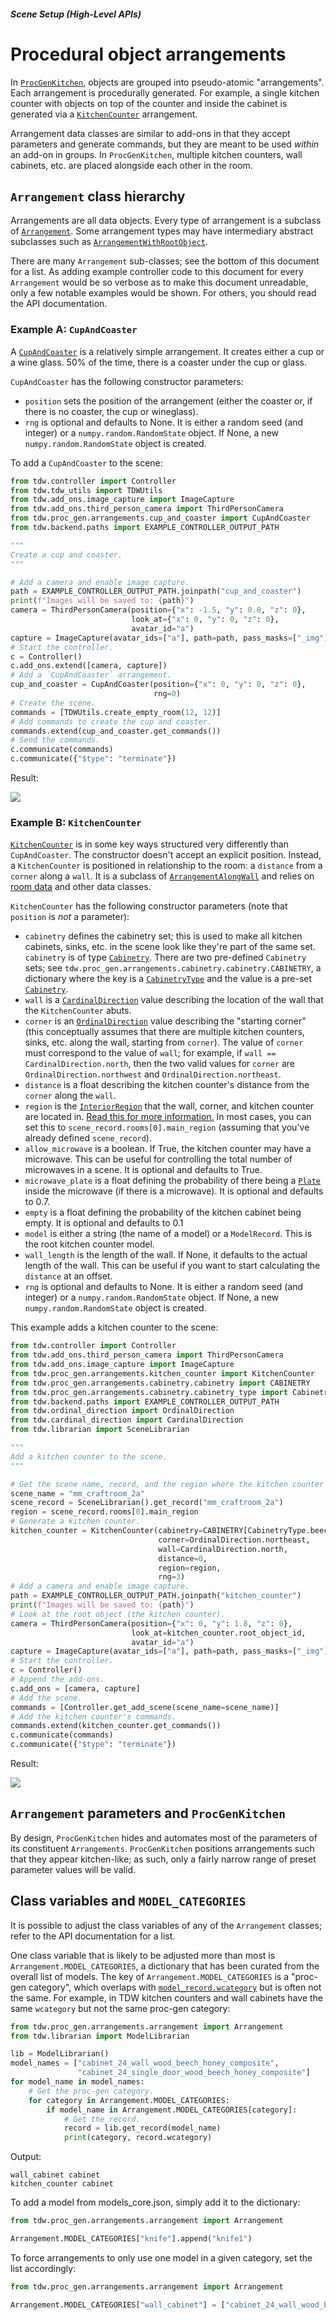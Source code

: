 

##### Scene Setup (High-Level APIs)

# Procedural object arrangements

In [`ProcGenKitchen`](proc_gen_kitchen.md), objects are grouped into pseudo-atomic "arrangements". Each arrangement is procedurally generated. For example, a single kitchen counter with objects on top of the counter and inside the cabinet is generated via a [`KitchenCounter`](../../python/proc_gen/arrangements/kitchen_counter.md) arrangement.

Arrangement data classes are similar to add-ons in that they accept parameters and generate commands, but they are meant to be used *within* an add-on in groups. In `ProcGenKitchen`, multiple kitchen counters, wall cabinets, etc. are placed alongside each other in the room.

## `Arrangement` class hierarchy

Arrangements are all data objects. Every type of arrangement is a subclass of [`Arrangement`](../../python/proc_gen/arrangements/arrangement.md). Some arrangement types may have intermediary abstract subclasses such as [`ArrangementWithRootObject`](../../python/proc_gen/arrangements/arrangement_with_root_object.md).

There are many `Arrangement` sub-classes; see the bottom of this document for a list. As adding example controller code to this document for every `Arrangement` would be so verbose as to make this document unreadable, only a few notable examples would be shown. For others, you should read the API documentation.

### Example A: `CupAndCoaster`

A [`CupAndCoaster`](../../python/proc_gen/arrangements/cup_and_coaster.md) is a relatively simple arrangement. It creates either a cup or a wine glass. 50% of the time, there is a coaster under the cup or glass.

`CupAndCoaster` has the following constructor parameters:

- `position` sets the position of the arrangement (either the coaster or, if there is no coaster, the cup or wineglass).
- `rng` is optional and defaults to None. It is either a random seed (and integer) or a `numpy.random.RandomState` object. If None, a new `numpy.random.RandomState` object is created.

To add a `CupAndCoaster` to the scene:

```python
from tdw.controller import Controller
from tdw.tdw_utils import TDWUtils
from tdw.add_ons.image_capture import ImageCapture
from tdw.add_ons.third_person_camera import ThirdPersonCamera
from tdw.proc_gen.arrangements.cup_and_coaster import CupAndCoaster
from tdw.backend.paths import EXAMPLE_CONTROLLER_OUTPUT_PATH

"""
Create a cup and coaster.
"""

# Add a camera and enable image capture.
path = EXAMPLE_CONTROLLER_OUTPUT_PATH.joinpath("cup_and_coaster")
print(f"Images will be saved to: {path}")
camera = ThirdPersonCamera(position={"x": -1.5, "y": 0.8, "z": 0},
                           look_at={"x": 0, "y": 0, "z": 0},
                           avatar_id="a")
capture = ImageCapture(avatar_ids=["a"], path=path, pass_masks=["_img"])
# Start the controller.
c = Controller()
c.add_ons.extend([camera, capture])
# Add a `CupAndCoaster` arrangement.
cup_and_coaster = CupAndCoaster(position={"x": 0, "y": 0, "z": 0},
                                rng=0)
# Create the scene.
commands = [TDWUtils.create_empty_room(12, 12)]
# Add commands to create the cup and coaster.
commands.extend(cup_and_coaster.get_commands())
# Send the commands.
c.communicate(commands)
c.communicate({"$type": "terminate"})
```

Result:

![](images/arrangements/cup_and_coaster.jpg)

### Example B: `KitchenCounter`

[`KitchenCounter`](../../python/proc_gen/arrangements/kitchen_counter.md) is in some key ways structured very differently than `CupAndCoaster`. The constructor doesn't accept an explicit position. Instead, a `KitchenCounter` is positioned in relationship to the room: a `distance` from a `corner` along a `wall`. It is a subclass of [`ArrangementAlongWall`](../../python/proc_gen/arrangements/arrangement_along_wall.md) and relies on [room data](rooms.md) and other data classes.

`KitchenCounter` has the following constructor parameters (note that `position` is *not* a parameter):

- `cabinetry` defines the cabinetry set; this is used to make all kitchen cabinets, sinks, etc. in the scene look like they're part of the same set. `cabinetry` is of type [`Cabinetry`](../../python/proc_gen/arrangements/cabinetry/cabinetry.md). There are two pre-defined `Cabinetry` sets; see `tdw.proc_gen.arrangements.cabinetry.cabinetry.CABINETRY`, a dictionary where the key is a  [`CabinetryType`](../../python/proc_gen/arrangements/cabinetry/cabinetry_type.md) and the value is a pre-set [`Cabinetry`](../../python/proc_gen/arrangements/cabinetry/cabinetry.md).
- `wall` is a [`CardinalDirection`](../../python/cardinal_direction.md) value describing the location of the wall that the `KitchenCounter` abuts.
- `corner` is an [`OrdinalDirection`](../../python/ordinal_direction.md) value describing the "starting corner" (this conceptually assumes that there are multiple kitchen counters, sinks, etc. along the wall, starting from `corner`). The value of `corner` must correspond to the value of `wall`;  for example, if `wall == CardinalDirection.north`, then the two valid values for `corner` are `OrdinalDirection.northwest` and `OrdinalDirection.northeast`.
- `distance` is a float describing the kitchen counter's distance from the `corner` along the `wall`.
- `region` is the [`InteriorRegion`](../../python/scene_data/interior_region.md) that the wall, corner, and kitchen counter are located in. [Read this for more information.](rooms.md) In most cases, you can set this to `scene_record.rooms[0].main_region` (assuming that you've already defined `scene_record`).
- `allow_microwave` is a boolean. If True, the kitchen counter may have a microwave. This can be useful for controlling the total number of microwaves in a scene. It is optional and defaults to True.
- `microwave_plate` is a float defining the probability of there being a [`Plate`](../../python/proc_gen/arrangements/plate.md) inside the microwave (if there is a microwave). It is optional and defaults to 0.7.
- `empty` is a float defining the probability of the kitchen cabinet being empty. It is optional and defaults to 0.1
- `model` is either a string (the name of a model) or a `ModelRecord`. This is the root kitchen counter model.
- `wall_length` is the length of the wall. If None, it defaults to the actual length of the wall. This can be useful if you want to start calculating the `distance` at an offset.
- `rng` is optional and defaults to None. It is either a random seed (and integer) or a `numpy.random.RandomState` object. If None, a new `numpy.random.RandomState` object is created.

This example adds a kitchen counter to the scene:

```python
from tdw.controller import Controller
from tdw.add_ons.third_person_camera import ThirdPersonCamera
from tdw.add_ons.image_capture import ImageCapture
from tdw.proc_gen.arrangements.kitchen_counter import KitchenCounter
from tdw.proc_gen.arrangements.cabinetry.cabinetry import CABINETRY
from tdw.proc_gen.arrangements.cabinetry.cabinetry_type import CabinetryType
from tdw.backend.paths import EXAMPLE_CONTROLLER_OUTPUT_PATH
from tdw.ordinal_direction import OrdinalDirection
from tdw.cardinal_direction import CardinalDirection
from tdw.librarian import SceneLibrarian

"""
Add a kitchen counter to the scene.
"""

# Get the scene name, record, and the region where the kitchen counter will be added.
scene_name = "mm_craftroom_2a"
scene_record = SceneLibrarian().get_record("mm_craftroom_2a")
region = scene_record.rooms[0].main_region
# Generate a kitchen counter.
kitchen_counter = KitchenCounter(cabinetry=CABINETRY[CabinetryType.beech_honey],
                                 corner=OrdinalDirection.northeast,
                                 wall=CardinalDirection.north,
                                 distance=0,
                                 region=region,
                                 rng=3)
# Add a camera and enable image capture.
path = EXAMPLE_CONTROLLER_OUTPUT_PATH.joinpath("kitchen_counter")
print(f"Images will be saved to: {path}")
# Look at the root object (the kitchen counter).
camera = ThirdPersonCamera(position={"x": 0, "y": 1.8, "z": 0},
                           look_at=kitchen_counter.root_object_id,
                           avatar_id="a")
capture = ImageCapture(avatar_ids=["a"], path=path, pass_masks=["_img"])
# Start the controller.
c = Controller()
# Append the add-ons.
c.add_ons = [camera, capture]
# Add the scene.
commands = [Controller.get_add_scene(scene_name=scene_name)]
# Add the kitchen counter's commands.
commands.extend(kitchen_counter.get_commands())
c.communicate(commands)
c.communicate({"$type": "terminate"})
```

Result:

![](images/arrangements/kitchen_counter.jpg)

## `Arrangement` parameters and `ProcGenKitchen`

By design, `ProcGenKitchen` hides and automates most of the parameters of its constituent `Arrangements`. `ProcGenKitchen` positions arrangements such that they appear kitchen-like; as such, only a fairly narrow range of preset parameter values will be valid.

## Class variables and `MODEL_CATEGORIES`

It is possible to adjust the class variables of any of the `Arrangement` classes; refer to the API documentation for a list.

One class variable that is likely to be adjusted more than most is `Arrangement.MODEL_CATEGORIES`, a dictionary that has been curated from the overall list of models. The key of `Arrangement.MODEL_CATEGORIES` is a "proc-gen category", which overlaps with [`model_record.wcategory`](../../python/librarian/model_librarian.md) but is often not the same. For example, in TDW kitchen counters and wall cabinets have the same `wcategory` but not the same proc-gen category:

```python
from tdw.proc_gen.arrangements.arrangement import Arrangement
from tdw.librarian import ModelLibrarian

lib = ModelLibrarian()
model_names = ["cabinet_24_wall_wood_beech_honey_composite",
               "cabinet_24_single_door_wood_beech_honey_composite"]
for model_name in model_names:
    # Get the proc-gen category.
    for category in Arrangement.MODEL_CATEGORIES:
        if model_name in Arrangement.MODEL_CATEGORIES[category]:
            # Get the record.
            record = lib.get_record(model_name)
            print(category, record.wcategory)
```

Output:

```
wall_cabinet cabinet
kitchen_counter cabinet
```

To add a model from models_core.json, simply add it to the dictionary:

```python
from tdw.proc_gen.arrangements.arrangement import Arrangement

Arrangement.MODEL_CATEGORIES["knife"].append("knife1")
```

To force arrangements to only use one model in a given category, set the list accordingly:

```python
from tdw.proc_gen.arrangements.arrangement import Arrangement

Arrangement.MODEL_CATEGORIES["wall_cabinet"] = ["cabinet_24_wall_wood_beech_honey_composite"]
```

